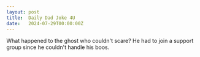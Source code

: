 ```yaml
---
layout: post
title:  Daily Dad Joke 4U
date:   2024-07-29T00:00:00Z
---
```

What happened to the ghost who couldn't scare? He had to join a support group since he couldn't handle his boos.
